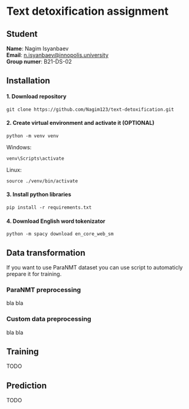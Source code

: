 # Text detoxification assignment
## Student
**Name**: Nagim Isyanbaev
<br/>
**Email**: n.isyanbaev@innopolis.university
<br/>
**Group numer**: B21-DS-02
## Installation
#### 1. Download repository
```console
git clone https://github.com/Nagim123/text-detoxification.git
```
#### 2. Create virtual environment and activate it (OPTIONAL)
```console
python -m venv venv
```
Windows:
```console
venv\Scripts\activate
```
Linux:
```console
source ./venv/bin/activate
```
#### 3. Install python libraries
```console
pip install -r requirements.txt
```
#### 4. Download English word tokenizator
```console
python -m spacy download en_core_web_sm
```
## Data transformation
If you want to use ParaNMT dataset you can use script to automaticly prepare it for training. 
### ParaNMT preprocessing
bla bla
### Custom data preprocessing
bla bla
## Training
TODO
## Prediction
TODO